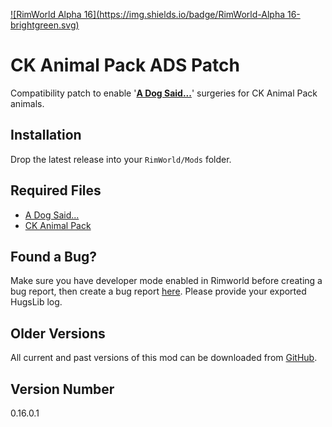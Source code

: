 [![RimWorld Alpha 16](https://img.shields.io/badge/RimWorld-Alpha 16-brightgreen.svg)](http://rimworldgame.com/)

# CK Animal Pack ADS Patch
Compatibility patch to enable '**[A Dog Said...](https://github.com/kaptain-kavern/ADogSaid/releases)**' surgeries for CK Animal Pack animals.

## Installation
Drop the latest release into your `RimWorld/Mods` folder.

## Required Files
- [A Dog Said...](https://github.com/kaptain-kavern/ADogSaid/releases)
- [CK Animal Pack](https://github.com/Qwynn/CKAnimalPack)

## Found a Bug?
Make sure you have developer mode enabled in Rimworld before creating a bug report, then create a bug report [here](https://github.com/Qwynn/CKAnimalPackADS/issues). Please provide your exported HugsLib log.

## Older Versions
All current and past versions of this mod can be downloaded from [GitHub](https://github.com/Qwynn/CKAnimalPackADS/releases).

## Version Number
0.16.0.1
